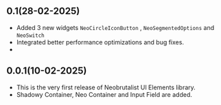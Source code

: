 ## 0.1(28-02-2025)
- Added 3 new widgets `NeoCircleIconButton` , `NeoSegmentedOptions` and `NeoSwitch`
- Integrated better performance optimizations and bug fixes.
- 

## 0.0.1(10-02-2025)

- This is the very first release of Neobrutalist UI Elements library.
- Shadowy Container, Neo Container and Input Field are added.
